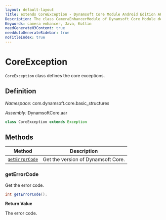 ```yaml
---
layout: default-layout
Title: extends CoreException - Dynamsoft Core Module Android Edition API Reference
Description: The class CameraEnhancerModule of Dynamsoft Core Module defines the camera enhancer exception.
Keywords: camera enhancer, Java, Kotlin
needGenerateH3Content: true
needAutoGenerateSidebar: true
noTitleIndex: true
---
```


# CoreException

`CoreException` class defines the core exceptions.

## Definition

*Namespace:* com.dynamsoft.core.basic_structures

*Assembly:* DynamsoftCore.aar

```java
class CoreException extends Exception
```

## Methods

| Method | Description |
|------- |-------------|
| [`getErrorCode`](#geterrorcode) | Get the version of Dynamsoft Core. |

### getErrorCode

Get the error code.

```java
int getErrorCode();
```

**Return Value**

The error code.
